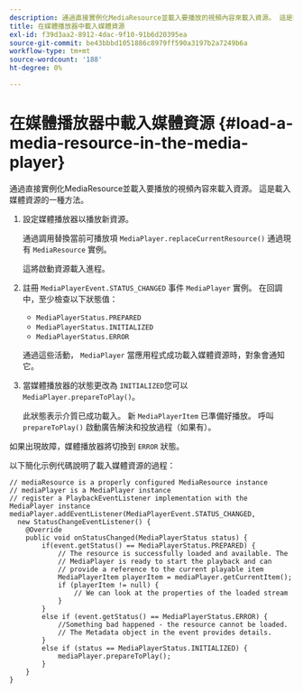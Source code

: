 ```yaml
---
description: 通過直接實例化MediaResource並載入要播放的視頻內容來載入資源。 這是載入媒體資源的一種方法。
title: 在媒體播放器中載入媒體資源
exl-id: f39d3aa2-8912-4dac-9f10-91b6d20395ea
source-git-commit: be43bbbd1051886c8979ff590a3197b2a7249b6a
workflow-type: tm+mt
source-wordcount: '188'
ht-degree: 0%

---
```


# 在媒體播放器中載入媒體資源 {#load-a-media-resource-in-the-media-player}

通過直接實例化MediaResource並載入要播放的視頻內容來載入資源。 這是載入媒體資源的一種方法。

1. 設定媒體播放器以播放新資源。

   通過調用替換當前可播放項 `MediaPlayer.replaceCurrentResource()` 通過現有 `MediaResource` 實例。

   這將啟動資源載入進程。

1. 註冊 `MediaPlayerEvent.STATUS_CHANGED` 事件 `MediaPlayer` 實例。 在回調中，至少檢查以下狀態值：

   * `MediaPlayerStatus.PREPARED`
   * `MediaPlayerStatus.INITIALIZED`
   * `MediaPlayerStatus.ERROR`

   通過這些活動， `MediaPlayer` 當應用程式成功載入媒體資源時，對象會通知它。
1. 當媒體播放器的狀態更改為 `INITIALIZED`您可以 `MediaPlayer.prepareToPlay()`。

   此狀態表示介質已成功載入。 新 `MediaPlayerItem` 已準備好播放。 呼叫 `prepareToPlay()` 啟動廣告解決和投放過程（如果有）。

如果出現故障，媒體播放器將切換到 `ERROR` 狀態。

以下簡化示例代碼說明了載入媒體資源的過程：

```java>
// mediaResource is a properly configured MediaResource instance 
// mediaPlayer is a MediaPlayer instance 
// register a PlaybackEventListener implementation with the MediaPlayer instance 
mediaPlayer.addEventListener(MediaPlayerEvent.STATUS_CHANGED,  
  new StatusChangeEventListener() { 
    @Override 
    public void onStatusChanged(MediaPlayerStatus status) { 
        if(event.getStatus() == MediaPlayerStatus.PREPARED) { 
            // The resource is successfully loaded and available. The  
            // MediaPlayer is ready to start the playback and can 
            // provide a reference to the current playable item 
            MediaPlayerItem playerItem = mediaPlayer.getCurrentItem(); 
            if (playerItem != null) { 
                // We can look at the properties of the loaded stream 
            } 
        } 
        else if (event.getStatus() == MediaPlayerStatus.ERROR) { 
            //Something bad happened - the resource cannot be loaded. 
            // The Metadata object in the event provides details. 
        } 
        else if (status == MediaPlayerStatus.INITIALIZED) { 
            mediaPlayer.prepareToPlay(); 
        } 
    } 
} 
```
